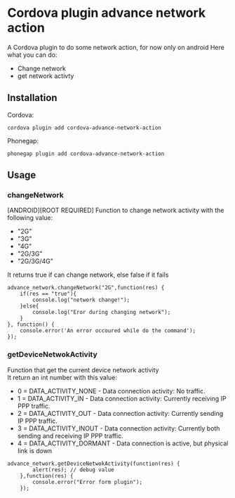 # Cordova plugin advance network action

A Cordova plugin to do some network action, for now only on android
Here what you can do:
* Change network 
* get network activty


## Installation

Cordova: 
```
cordova plugin add cordova-advance-network-action
```

Phonegap:
```
phonegap plugin add cordova-advance-network-action
```

## Usage

### changeNetwork 
[ANDROID][ROOT REQUIRED]
Function to change network activity with the following value:  
* "2G" 
* "3G"
* "4G"
* "2G/3G"
* "2G/3G/4G"

It returns true if can change network, else false if it fails

```
advance_network.changeNetwork("2G",function(res) {
    if(res == "true"){
        console.log("network change!");
    }else{
        console.log("Eror during changing network");
    }
}, function() {
    console.error('An error occoured while do the command');
});
```

### getDeviceNetwokActivity
Function that get the current device network activity  
It return an int number with this value:
* 0 = DATA_ACTIVITY_NONE - Data connection activity: No traffic.  
* 1 = DATA_ACTIVITY_IN - Data connection activity: Currently receiving IP PPP traffic.  
* 2 = DATA_ACTIVITY_OUT - Data connection activity: Currently sending IP PPP traffic.  
* 3 = DATA_ACTIVITY_INOUT - Data connection activity: Currently both sending and receiving IP PPP traffic.  
* 4 = DATA_ACTIVITY_DORMANT - Data connection is active, but physical link is down  

```
advance_network.getDeviceNetwokActivity(function(res) {
        alert(res); // debug value
    },function(res) {
        console.error("Error form plugin");
    });
```